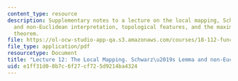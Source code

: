```yaml
---
content_type: resource
description: Supplementary notes to a lecture on the local mapping, Schwarz's lemma
  and non-Euclidean interpretation, topological features, and the maximum modulus
  theorem.
file: https://ol-ocw-studio-app-qa.s3.amazonaws.com/courses/18-112-functions-of-a-complex-variable-fall-2008/e1ff31d08b7c6f27cf725d9214ba4324_lecture12.pdf
file_type: application/pdf
resourcetype: Document
title: "Lecture 12: The Local Mapping. Schwarz\u2019s Lemma and non-Euclidean interpretation"
uid: e1ff31d0-8b7c-6f27-cf72-5d9214ba4324
---
```

